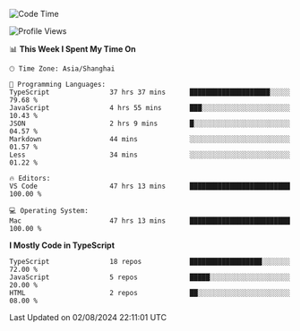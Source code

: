 <!--START_SECTION:waka-->
![Code Time](http://img.shields.io/badge/Code%20Time-6%2C503%20hrs%2014%20mins-blue)

![Profile Views](http://img.shields.io/badge/Profile%20Views-1-blue)

📊 **This Week I Spent My Time On** 

```text
🕑︎ Time Zone: Asia/Shanghai

💬 Programming Languages: 
TypeScript               37 hrs 37 mins      ████████████████████░░░░░   79.68 % 
JavaScript               4 hrs 55 mins       ███░░░░░░░░░░░░░░░░░░░░░░   10.43 % 
JSON                     2 hrs 9 mins        █░░░░░░░░░░░░░░░░░░░░░░░░   04.57 % 
Markdown                 44 mins             ░░░░░░░░░░░░░░░░░░░░░░░░░   01.57 % 
Less                     34 mins             ░░░░░░░░░░░░░░░░░░░░░░░░░   01.22 % 

🔥 Editors: 
VS Code                  47 hrs 13 mins      █████████████████████████   100.00 % 

💻 Operating System: 
Mac                      47 hrs 13 mins      █████████████████████████   100.00 % 
```

**I Mostly Code in TypeScript** 

```text
TypeScript               18 repos            ██████████████████░░░░░░░   72.00 % 
JavaScript               5 repos             █████░░░░░░░░░░░░░░░░░░░░   20.00 % 
HTML                     2 repos             ██░░░░░░░░░░░░░░░░░░░░░░░   08.00 % 
```




 Last Updated on 02/08/2024 22:11:01 UTC
<!--END_SECTION:waka-->
